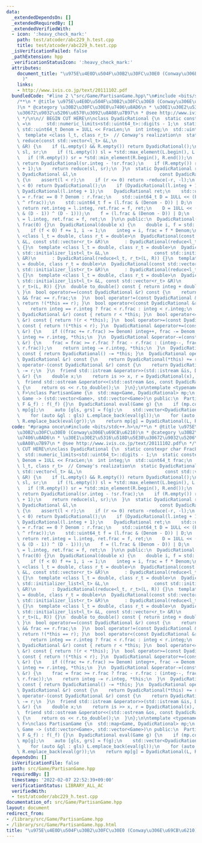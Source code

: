 ```yaml
---
data:
  _extendedDependsOn: []
  _extendedRequiredBy: []
  _extendedVerifiedWith:
  - icon: ':heavy_check_mark:'
    path: test/atcoder/abc229_h.test.cpp
    title: test/atcoder/abc229_h.test.cpp
  _isVerificationFailed: false
  _pathExtension: hpp
  _verificationStatusIcon: ':heavy_check_mark:'
  attributes:
    document_title: "\u975E\u4E0D\u504F\u30B2\u30FC\u30E0 (Conway\u306E\u69CB\u6210\
      )"
    links:
    - http://www.ivis.co.jp/text/20111102.pdf
  bundledCode: "#line 2 \"src/Game/PartisanGame.hpp\"\n#include <bits/stdc++.h>\n\
    /**\n * @title \u975E\u4E0D\u504F\u30B2\u30FC\u30E0 (Conway\u306E\u69CB\u6210\
    )\n * @category \u30B2\u30FC\u30E0\u7406\u8AD6\n * \u30E1\u30E2\u5316\u518D\u5E30\
    \u30672\u9032\u5206\u6570\u3092\u8A08\u7B97\n * @see http://www.ivis.co.jp/text/20111102.pdf\n\
    \ */\n\n// BEGIN CUT HERE\n\nclass DyadicRational {\n  static constexpr char FracLen\
    \ =\n      std::numeric_limits<std::uint64_t>::digits - 1;\n  static constexpr\
    \ std::uint64_t Denom = 1ULL << FracLen;\n  int integ;\n  std::uint64_t frac;\n\
    \  template <class l_t, class r_t>  // Conway's realization\n  static DyadicRational\
    \ reduce(const std::vector<l_t> &L,\n                               const std::vector<r_t>\
    \ &R) {\n    if (L.empty() && R.empty()) return DyadicRational();\n    DyadicRational\
    \ sl, sr;\n    if (!L.empty()) sl = *std::max_element(L.begin(), L.end());\n \
    \   if (!R.empty()) sr = *std::min_element(R.begin(), R.end());\n    if (L.empty())\
    \ return DyadicRational(sr.integ - !sr.frac);\n    if (R.empty()) return DyadicRational(sl.integ\
    \ + 1);\n    return reduce(sl, sr);\n  }\n  static DyadicRational reduce(const\
    \ DyadicRational &l,\n                               const DyadicRational &r)\
    \ {\n    assert(l < r);\n    if (r <= 0) return -reduce(-r, -l);\n    if (l.integ\
    \ < 0) return DyadicRational();\n    if (DyadicRational(l.integ + 1) < r) return\
    \ DyadicRational(l.integ + 1);\n    DyadicRational ret;\n    std::uint64_t rfrac\
    \ = r.frac == 0 ? Denom : r.frac;\n    std::uint64_t D = 1ULL << (FracLen - __builtin_clzll(l.frac\
    \ ^ rfrac));\n    std::uint64_t f = (l.frac & (Denom - D)) | D;\n    if (f < rfrac)\
    \ return ret.integ = l.integ, ret.frac = f, ret;\n    D = 1ULL << (FracLen - __builtin_clzll((l.frac\
    \ & (D - 1)) ^ (D - 1)));\n    f = (l.frac & (Denom - D)) | D;\n    return ret.integ\
    \ = l.integ, ret.frac = f, ret;\n  }\n\n public:\n  DyadicRational() : integ(0),\
    \ frac(0) {}\n  DyadicRational(double x) {\n    double i, f = std::modf(x, &i);\n\
    \    if (f < 0) f += 1, i -= 1;\n    integ = i, frac = f * Denom;\n  }\n  template\
    \ <class l_t = double, class r_t = double>\n  DyadicRational(const std::vector<l_t>\
    \ &L, const std::vector<r_t> &R)\n      : DyadicRational(reduce<l_t, r_t>(L, R))\
    \ {}\n  template <class l_t = double, class r_t = double>\n  DyadicRational(const\
    \ std::initializer_list<l_t> &L,\n                 const std::initializer_list<r_t>\
    \ &R)\n      : DyadicRational(reduce<l_t, r_t>(L, R)) {}\n  template <class l_t\
    \ = double, class r_t = double>\n  DyadicRational(const std::vector<l_t> &L, const\
    \ std::initializer_list<r_t> &R)\n      : DyadicRational(reduce<l_t, r_t>(L, R))\
    \ {}\n  template <class l_t = double, class r_t = double>\n  DyadicRational(const\
    \ std::initializer_list<l_t> &L, const std::vector<r_t> &R)\n      : DyadicRational(reduce<l_t,\
    \ r_t>(L, R)) {}\n  double to_double() const { return integ + double(frac) / Denom;\
    \ }\n  bool operator==(const DyadicRational &r) const {\n    return integ == r.integ\
    \ && frac == r.frac;\n  }\n  bool operator!=(const DyadicRational &r) const {\
    \ return !(*this == r); }\n  bool operator<(const DyadicRational &r) const {\n\
    \    return integ == r.integ ? frac < r.frac : integ < r.integ;\n  }\n  bool operator>(const\
    \ DyadicRational &r) const { return r < *this; }\n  bool operator<=(const DyadicRational\
    \ &r) const { return !(r < *this); }\n  bool operator>=(const DyadicRational &r)\
    \ const { return !(*this < r); }\n  DyadicRational &operator+=(const DyadicRational\
    \ &r) {\n    if ((frac += r.frac) >= Denom) integ++, frac -= Denom;\n    return\
    \ integ += r.integ, *this;\n  }\n  DyadicRational &operator-=(const DyadicRational\
    \ &r) {\n    frac = frac >= r.frac ? frac - r.frac : (integ--, frac + (Denom -\
    \ r.frac));\n    return integ -= r.integ, *this;\n  }\n  DyadicRational operator-()\
    \ const { return DyadicRational() -= *this; }\n  DyadicRational operator+(const\
    \ DyadicRational &r) const {\n    return DyadicRational(*this) += r;\n  }\n  DyadicRational\
    \ operator-(const DyadicRational &r) const {\n    return DyadicRational(*this)\
    \ -= r;\n  }\n  friend std::istream &operator>>(std::istream &is, DyadicRational\
    \ &r) {\n    double x;\n    return is >> x, r = DyadicRational(x), is;\n  }\n\
    \  friend std::ostream &operator<<(std::ostream &os, const DyadicRational &r)\
    \ {\n    return os << r.to_double();\n  }\n};\n\ntemplate <typename Game, typename\
    \ F>\nclass PartisanGame {\n  std::map<Game, DyadicRational> mp;\n  F f;  // :\
    \ Game -> (std::vector<Game>, std::vector<Game>)\n public:\n  PartisanGame(const\
    \ F &_f) : f(_f) {}\n  DyadicRational eval(Game g) {\n    if (mp.count(g)) return\
    \ mp[g];\n    auto [gls, grs] = f(g);\n    std::vector<DyadicRational> L, R;\n\
    \    for (auto &gl : gls) L.emplace_back(eval(gl));\n    for (auto &gr : grs)\
    \ R.emplace_back(eval(gr));\n    return mp[g] = DyadicRational(L, R);\n  }\n};\n"
  code: "#pragma once\n#include <bits/stdc++.h>\n/**\n * @title \u975E\u4E0D\u504F\
    \u30B2\u30FC\u30E0 (Conway\u306E\u69CB\u6210)\n * @category \u30B2\u30FC\u30E0\
    \u7406\u8AD6\n * \u30E1\u30E2\u5316\u518D\u5E30\u30672\u9032\u5206\u6570\u3092\
    \u8A08\u7B97\n * @see http://www.ivis.co.jp/text/20111102.pdf\n */\n\n// BEGIN\
    \ CUT HERE\n\nclass DyadicRational {\n  static constexpr char FracLen =\n    \
    \  std::numeric_limits<std::uint64_t>::digits - 1;\n  static constexpr std::uint64_t\
    \ Denom = 1ULL << FracLen;\n  int integ;\n  std::uint64_t frac;\n  template <class\
    \ l_t, class r_t>  // Conway's realization\n  static DyadicRational reduce(const\
    \ std::vector<l_t> &L,\n                               const std::vector<r_t>\
    \ &R) {\n    if (L.empty() && R.empty()) return DyadicRational();\n    DyadicRational\
    \ sl, sr;\n    if (!L.empty()) sl = *std::max_element(L.begin(), L.end());\n \
    \   if (!R.empty()) sr = *std::min_element(R.begin(), R.end());\n    if (L.empty())\
    \ return DyadicRational(sr.integ - !sr.frac);\n    if (R.empty()) return DyadicRational(sl.integ\
    \ + 1);\n    return reduce(sl, sr);\n  }\n  static DyadicRational reduce(const\
    \ DyadicRational &l,\n                               const DyadicRational &r)\
    \ {\n    assert(l < r);\n    if (r <= 0) return -reduce(-r, -l);\n    if (l.integ\
    \ < 0) return DyadicRational();\n    if (DyadicRational(l.integ + 1) < r) return\
    \ DyadicRational(l.integ + 1);\n    DyadicRational ret;\n    std::uint64_t rfrac\
    \ = r.frac == 0 ? Denom : r.frac;\n    std::uint64_t D = 1ULL << (FracLen - __builtin_clzll(l.frac\
    \ ^ rfrac));\n    std::uint64_t f = (l.frac & (Denom - D)) | D;\n    if (f < rfrac)\
    \ return ret.integ = l.integ, ret.frac = f, ret;\n    D = 1ULL << (FracLen - __builtin_clzll((l.frac\
    \ & (D - 1)) ^ (D - 1)));\n    f = (l.frac & (Denom - D)) | D;\n    return ret.integ\
    \ = l.integ, ret.frac = f, ret;\n  }\n\n public:\n  DyadicRational() : integ(0),\
    \ frac(0) {}\n  DyadicRational(double x) {\n    double i, f = std::modf(x, &i);\n\
    \    if (f < 0) f += 1, i -= 1;\n    integ = i, frac = f * Denom;\n  }\n  template\
    \ <class l_t = double, class r_t = double>\n  DyadicRational(const std::vector<l_t>\
    \ &L, const std::vector<r_t> &R)\n      : DyadicRational(reduce<l_t, r_t>(L, R))\
    \ {}\n  template <class l_t = double, class r_t = double>\n  DyadicRational(const\
    \ std::initializer_list<l_t> &L,\n                 const std::initializer_list<r_t>\
    \ &R)\n      : DyadicRational(reduce<l_t, r_t>(L, R)) {}\n  template <class l_t\
    \ = double, class r_t = double>\n  DyadicRational(const std::vector<l_t> &L, const\
    \ std::initializer_list<r_t> &R)\n      : DyadicRational(reduce<l_t, r_t>(L, R))\
    \ {}\n  template <class l_t = double, class r_t = double>\n  DyadicRational(const\
    \ std::initializer_list<l_t> &L, const std::vector<r_t> &R)\n      : DyadicRational(reduce<l_t,\
    \ r_t>(L, R)) {}\n  double to_double() const { return integ + double(frac) / Denom;\
    \ }\n  bool operator==(const DyadicRational &r) const {\n    return integ == r.integ\
    \ && frac == r.frac;\n  }\n  bool operator!=(const DyadicRational &r) const {\
    \ return !(*this == r); }\n  bool operator<(const DyadicRational &r) const {\n\
    \    return integ == r.integ ? frac < r.frac : integ < r.integ;\n  }\n  bool operator>(const\
    \ DyadicRational &r) const { return r < *this; }\n  bool operator<=(const DyadicRational\
    \ &r) const { return !(r < *this); }\n  bool operator>=(const DyadicRational &r)\
    \ const { return !(*this < r); }\n  DyadicRational &operator+=(const DyadicRational\
    \ &r) {\n    if ((frac += r.frac) >= Denom) integ++, frac -= Denom;\n    return\
    \ integ += r.integ, *this;\n  }\n  DyadicRational &operator-=(const DyadicRational\
    \ &r) {\n    frac = frac >= r.frac ? frac - r.frac : (integ--, frac + (Denom -\
    \ r.frac));\n    return integ -= r.integ, *this;\n  }\n  DyadicRational operator-()\
    \ const { return DyadicRational() -= *this; }\n  DyadicRational operator+(const\
    \ DyadicRational &r) const {\n    return DyadicRational(*this) += r;\n  }\n  DyadicRational\
    \ operator-(const DyadicRational &r) const {\n    return DyadicRational(*this)\
    \ -= r;\n  }\n  friend std::istream &operator>>(std::istream &is, DyadicRational\
    \ &r) {\n    double x;\n    return is >> x, r = DyadicRational(x), is;\n  }\n\
    \  friend std::ostream &operator<<(std::ostream &os, const DyadicRational &r)\
    \ {\n    return os << r.to_double();\n  }\n};\n\ntemplate <typename Game, typename\
    \ F>\nclass PartisanGame {\n  std::map<Game, DyadicRational> mp;\n  F f;  // :\
    \ Game -> (std::vector<Game>, std::vector<Game>)\n public:\n  PartisanGame(const\
    \ F &_f) : f(_f) {}\n  DyadicRational eval(Game g) {\n    if (mp.count(g)) return\
    \ mp[g];\n    auto [gls, grs] = f(g);\n    std::vector<DyadicRational> L, R;\n\
    \    for (auto &gl : gls) L.emplace_back(eval(gl));\n    for (auto &gr : grs)\
    \ R.emplace_back(eval(gr));\n    return mp[g] = DyadicRational(L, R);\n  }\n};\n"
  dependsOn: []
  isVerificationFile: false
  path: src/Game/PartisanGame.hpp
  requiredBy: []
  timestamp: '2022-02-07 22:52:39+09:00'
  verificationStatus: LIBRARY_ALL_AC
  verifiedWith:
  - test/atcoder/abc229_h.test.cpp
documentation_of: src/Game/PartisanGame.hpp
layout: document
redirect_from:
- /library/src/Game/PartisanGame.hpp
- /library/src/Game/PartisanGame.hpp.html
title: "\u975E\u4E0D\u504F\u30B2\u30FC\u30E0 (Conway\u306E\u69CB\u6210)"
---
```

